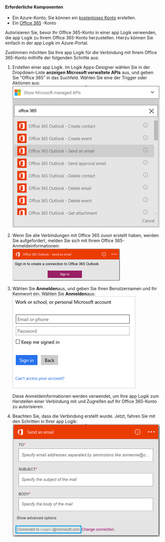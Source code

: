 #### <a name="prerequisites"></a>Erforderliche Komponenten
- Ein Azure-Konto; Sie können ein [kostenloses Konto](https://azure.microsoft.com/free) erstellen.
- Ein [Office 365](https://office365.com) -Konto  

Autorisieren Sie, bevor Ihr Office 365-Konto in einer app Logik verwenden, die app Logik zu Ihrem Office 365-Konto herzustellen. Hierzu können Sie einfach in der app Logik im Azure-Portal.  

Zustimmen möchten Sie Ihre app Logik für die Verbindung mit Ihrem Office 365-Konto mithilfe der folgenden Schritte aus:

1. Erstellen einer app Logik. Im Logik Apps-Designer wählen Sie in der Dropdown-Liste **anzeigen Microsoft verwaltete APIs** aus, und geben Sie "Office 365" in das Suchfeld. Wählen Sie eine der Trigger oder Aktionen aus:  
    ![Schritt beim Erstellen eines Office 365-Verbindung](./media/connectors-create-api-office365-outlook/office365-sendemail.png)  

2. Wenn Sie alle Verbindungen mit Office 365 zuvor erstellt haben, werden Sie aufgefordert, melden Sie sich mit Ihrem Office 365-Anmeldeinformationen:  
    ![Schritt beim Erstellen eines Office 365-Verbindung](./media/connectors-create-api-office365-outlook/office365-signin.png)  

3. Wählen Sie **Anmelden**aus, und geben Sie Ihren Benutzernamen und Ihr Kennwort ein. Wählen Sie **Anmelden**aus:  
    ![Schritt beim Erstellen eines Office 365-Verbindung](./media/connectors-create-api-office365-outlook/office365-usernamepassword.png)

    Diese Anmeldeinformationen werden verwendet, um Ihre app Logik zum Herstellen einer Verbindung mit und Zugreifen auf Ihr Office 365-Konto zu autorisieren. 

4. Beachten Sie, dass die Verbindung erstellt wurde. Jetzt, fahren Sie mit den Schritten in Ihrer app Logik:   
    ![Schritt beim Erstellen eines Office 365-Verbindung](./media/connectors-create-api-office365-outlook/office365-sendemailproperties.png)  
  